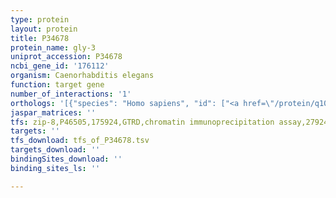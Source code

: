 ```yaml
---
type: protein
layout: protein
title: P34678
protein_name: gly-3
uniprot_accession: P34678
ncbi_gene_id: '176112'
organism: Caenorhabditis elegans
function: target gene
number_of_interactions: '1'
orthologs: '[{"species": "Homo sapiens", "id": ["<a href=\"/protein/q10472\">Q10472</a>"]}, {"species": "Mus musculus", "id": ["<a href=\"/protein/o08912\">O08912</a>", "<a href=\"/protein/q8cf93\">Q8CF93</a>"]}, {"species": "Rattus norvegicus", "id": ["<a href=\"/protein/q10473\">Q10473</a>", "Q6UE39"]}, {"species": "Drosophila melanogaster", "id": ["<a href=\"/protein/q6wv17\">Q6WV17</a>"]}, {"species": "Danio rerio", "id": ["<a href=\"/protein/e7fda0\">E7FDA0</a>", "A0A0R4IKI4"]}]'
jaspar_matrices: ''
tfs: zip-8,P46505,175924,GTRD,chromatin immunoprecipitation assay,27924024%5Buid%5D,No
targets: ''
tfs_download: tfs_of_P34678.tsv
targets_download: ''
bindingSites_download: ''
binding_sites_ls: ''

---
```

